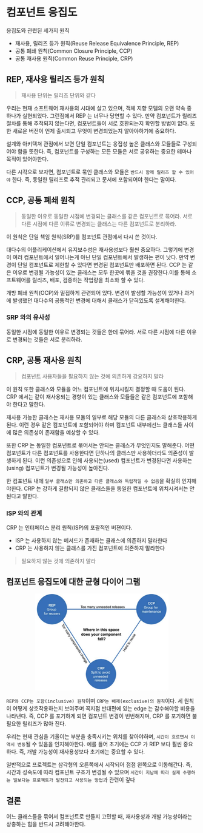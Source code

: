 # 컴포넌트 응집도

응집도와 관련된 세가지 원칙

- 재사용, 릴리즈 등가 원칙(Reuse Release Equivalence Principle, REP)
- 공통 폐쇄 원칙(Common Closure Principle, CCP)
- 공통 재사용 원칙(Common Reuse Principle, CRP)

## REP, 재사용 릴리즈 등가 원칙

> 재사용 단위는 릴리즈 단위와 같다

우리는 현재 소프트웨어 재사용의 시대에 살고 있으며, 객체 지향 모델의 오랜 약속 중 하나가 실현되었다.
그런점에서 REP 는 너무나 당연할 수 있다. 만약 컴포넌트가 릴리즈 절차를 통해 추적되지 않는다면,
컴포넌트들이 서로 호환되는지 확인할 방법이 없다. 또한 새로운 버전이 언제 출시되고 무엇이 변경되었는지 알아야하기에 중요하다.

설계와 아키텍쳐 관점에서 보면 단일 컴포넌트는 응집성 높은 클래스와 모듈들로 구성되어야 함을 뜻한다.
즉, 컴포넌트를 구성하는 모든 모듈은 서로 공유하는 중요한 테마나 목적이 있어야한다.

다른 시각으로 보자면, 컴포넌트로 묶인 클래스와 모듈은 `반드시 함께 릴리즈 할 수 있어야` 한다.
즉, 동일한 릴리즈로 추적 관리되고 문서에 포함되어야 한다는 말이다.

## CCP, 공통 폐쇄 원칙

> 동일한 이유로 동일한 시점에 변경되는 클래스를 같은 컴포넌트로 묶어라.
> 서로 다른 시점에 다른 이류로 변경되는 클래스는 다른 컴포넌트로 분리하라.

이 원칙은 단일 책임 원칙(SRP)를 컴포넌트 관점에서 다시 쓴 것이다.

대다수의 어플리케이션에서 유지보수성은 재사용성보다 훨씬 중요하다. 그렇기에 변경이 여러 컴포넌트에서 일어나는게 아닌
단일 컴포넌트에서 발생하는 편이 낫다. 만약 변경이 단일 컴포넌트로 제한할 수 있다면 변경된 컴포넌트만 배포하면 된다.
CCP 는 같은 이유로 변경될 가능성이 있는 클래스는 모두 한곳에 묶을 것을 권장한다.이를 통해 소프트웨어를 
릴리즈, 배포, 검증하는 작업량을 최소화 할 수 있다.

개방 폐쇄 원칙(OCP)와 밀접하게 관련되어 있다. 변경이 발생할 가능성이 있거나 과거에 발생했던 
대다수의 공통적인 변경에 대해서 클래스가 닫혀있도록 설계해야한다.

### SRP 와의 유사성

동일한 시점에 동일한 이유로 변경되는 것들은 한데 묶어라. 서로 다른 시점에 다른 이유로 변경되는 것들은 서로 분리하라.

## CRP, 공통 재사용 원칙

> 컴포넌트 사용자들을 필요하지 않는 것에 의존하게 강요하지 말라

이 원칙 또한 클래스와 모듈을 어느 컴포넌트에 위치시킬지 결정할 때 도움이 된다.
CRP 에서는 같이 재사용되는 경향이 있는 클래스와 모듈들은 같은 컴포넌트에 포함해야 한다고 말한다.

재사용 가능한 클래스는 재사용 모듈의 일부로 해당 모듈의 다른 클래스와 상호작용하게 된다. 이런 경우
같은 컴포넌트에 포함되어야 하며 컴포넌트 내부에선느 클래스들 사이에 많은 의존성이 존재함을 예상할 수 있다.

또한 CRP 는 동일한 컴포넌트로 묶어서는 안되는 클래스가 무엇인지도 말해준다. 어떤 컴포넌트가 다른 컴포넌트를
사용한다면 단하나의 클래스만 사용하더라도 의존성이 발생하게 된다. 이런 의존성으로 인해
사용되는(used) 컴포넌트가 변경된다면 사용하는(using) 컴포넌트가 변경될 가능성이 높아진다.

한 컴포넌트 내에 `일부 클래스만 의존하고 다른 클래스와 독립적일 수 없음`을 확실히 인지해야한다.
CRP 는 강하게 결합되지 않은 클래스들을 동일한 컴포넌트에 위치시켜서는 안된다고 말한다.

### ISP 와의 관계

CRP 는 인터페이스 분리 원칙(ISP)의 포괄적인 버젼이다.
- ISP 는 사용하지 않는 메서드가 존재하는 클래스에 의존하지 말라한다
- CRP 는 사용하지 않는 클래스를 가진 컴포넌트에 의존하지 말라한다

> 필요하지 않는 것에 의존하지 말라

## 컴포넌트 응집도에 대한 균형 다이어 그램

<p align="center"><img src="./img/1.png" width="70%"></p>

`REP와 CCP는 포함(inclusive) 원칙`이며 `CRP는 배제(exclusive)의 원칙`이다.
세 원칙이 어떻게 상호작용하는지 보여주며 꼭지점 반대편에 있는 edge 는 감수해야할 비용을 나타낸다.
즉, CCP 를 포기하게 되면 컴포넌트 변경이 빈번해지며, CRP 를 포기하면 불필요한 릴리즈가 많아 진다.

우리는 현재 관심을 기울이는 부분을 충족시키는 위치를 찾아야하며, `시간이 흐르면서 이 역시 변동`될 수 있음을 인지해야한다.
예를 들어 초기에는 CCP 가 REP 보다 훨씬 중요하다. 즉, 개발 가능성이 재사용성보다 초기에는 중요할 수 있다.

일반적으로 프로젝트는 삼각형의 오른쪽에서 시작되어 점점 왼쪽으로 이동해간다. 즉, 시간과 성숙도에 따라
컴포넌트 구조가 변경될 수 있으며 `시간이 지남에 따라 실제 수행하는 일보다는 프로젝트가 발전되고 사용되는 방법`과 관련이 깊다

## 결론

어느 클래스들을 묶어서 컴포넌트로 만들지 고민할 때, 재사용성과 개발 가능성이라는 상충하는 힘을 반드시 고려해야한다.
